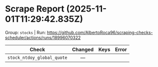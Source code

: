 # Scrape Report (2025-11-01T11:29:42.835Z)

Group: `stocks`  |  Run: https://github.com/AlbertoRoca96/scraping-checks-scheduler/actions/runs/18996070322

| Check | Changed | Keys | Error |
|---|:---:|:--|:--|
| `stock_ntdoy_global_quote` | — |  |  |
